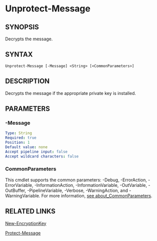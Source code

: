 # Unprotect-Message

## SYNOPSIS
Decrypts the message.

## SYNTAX
```
Unprotect-Message [-Message] <String> [<CommonParameters>]
```

## DESCRIPTION
Decrypts the message if the appropriate private key is installed.
## PARAMETERS

### -Message

```yaml
Type: String
Required: true
Position: 1
Default value: none
Accept pipeline input: false
Accept wildcard characters: false
```
### CommonParameters
This cmdlet supports the common parameters: -Debug, -ErrorAction, -ErrorVariable, -InformationAction, -InformationVariable, -OutVariable, -OutBuffer, -PipelineVariable, -Verbose, -WarningAction, and -WarningVariable. For more information, [see about_CommonParameters](https://docs.microsoft.com/pl-pl/powershell/module/microsoft.powershell.core/about/about_commonparameters).

## RELATED LINKS
[New-EncryptionKey](New-EncryptionKey.md)

[Protect-Message](Protect-Message.md)


